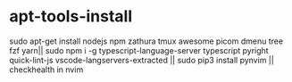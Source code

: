 # apt-tools-install
sudo apt-get install nodejs npm zathura tmux awesome picom dmenu tree fzf yarn||
sudo npm i -g typescript-language-server typescript pyright quick-lint-js vscode-langservers-extracted || sudo pip3 install pynvim ||
checkhealth in nvim

